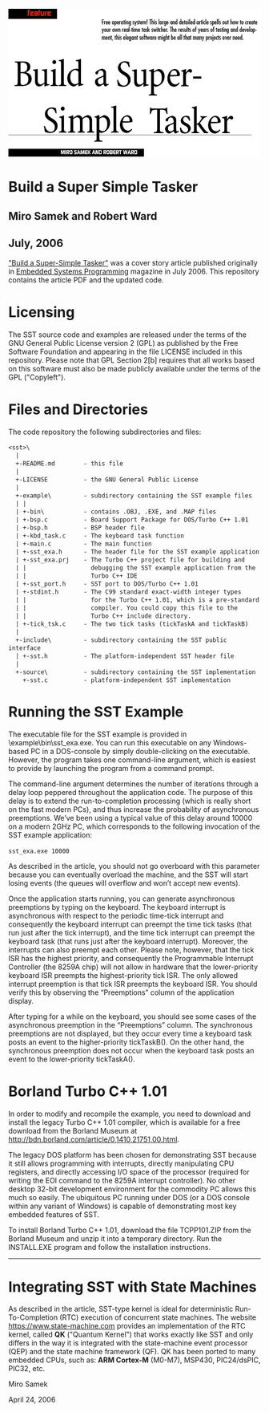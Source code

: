 [![Build a Super-Simple Tasker Article](img/thumbnail.jpg)](Super-Simple-Tasker.pdf)


# Build a Super Simple Tasker

## Miro Samek and Robert Ward
## July, 2006

["Build a Super-Simple Tasker"](Super-Simple-Tasker.pdf) was
a cover story article published originally in
[Embedded Systems Programming](https://www.embedded.com/build-a-super-simple-tasker)
magazine in July 2006. This repository contains the article PDF and the updated code.


# Licensing
The SST source code and examples are released under the terms of the GNU
General Public License version 2 (GPL) as published by the Free Software
Foundation and appearing in the file LICENSE included in this repository.
Please note that GPL Section 2[b] requires that all works based on this
software must also be made publicly available under the terms of the GPL
("Copyleft").


# Files and Directories
The <sst> code repository the following subdirectories and files:

```
<sst>\
  |
  +-README.md        - this file
  |
  +-LICENSE          - the GNU General Public License
  |
  +-example\         - subdirectory containing the SST example files
  | |
  | +-bin\           - contains .OBJ, .EXE, and .MAP files
  | +-bsp.c          - Board Support Package for DOS/Turbo C++ 1.01
  | +-bsp.h          - BSP header file
  | +-kbd_task.c     - The keyboard task function
  | +-main.c         - The main function
  | +-sst_exa.h      - The header file for the SST example application
  | +-sst_exa.prj    - The Turbo C++ project file for building and
  | |                  debugging the SST example application from the
  | |                  Turbo C++ IDE
  | +-sst_port.h     - SST port to DOS/Turbo C++ 1.01
  | +-stdint.h       - The C99 standard exact-width integer types
  | |                  for the Turbo C++ 1.01, which is a pre-standard
  | |                  compiler. You could copy this file to the
  | |                  Turbo C++ include directory.
  | +-tick_tsk.c     - The two tick tasks (tickTaskA and tickTaskB)
  |
  +-include\         - subdirectory containing the SST public interface
  | +-sst.h          - The platform-independent SST header file
  |
  +-source\          - subdirectory containing the SST implementation
    +-sst.c          - platform-independent SST implementation
```

# Running the SST Example
The executable file for the SST example is provided in
<sst>\example\bin\sst_exa.exe. You can run this executable on any
Windows-based PC in a DOS-console by simply double-clicking on the executable.
However, the program takes one command-line argument, which is easiest to
provide by launching the program from a command prompt.

The command-line argument determines the number of iterations through a delay
loop peppered throughout the application code. The purpose of this delay is to
extend the run-to-completion processing (which is really short on the fast
modern PCs), and thus increase the probability of asynchronous preemptions.
We’ve been using a typical value of this delay around 10000 on a modern 2GHz
PC, which corresponds to the following invocation of the SST example
application:

`sst_exa.exe 10000`

As described in the article, you should not go overboard with this parameter
because you can eventually overload the machine, and the SST will start losing
events (the queues will overflow and won’t accept new events).

Once the application starts running, you can generate asynchronous preemptions
by typing on the keyboard. The keyboard interrupt is asynchronous with respect
to the periodic time-tick interrupt and consequently the keyboard interrupt
can preempt the time tick tasks (that run just after the tick interrupt), and
the time tick interrupt can preempt the keyboard task (that runs just after
the keyboard interrupt). Moreover, the interrupts can also preempt each other.
Please note, however, that the tick ISR has the highest priority, and
consequently the Programmable Interrupt Controller (the 8259A chip) will not
allow in hardware that the lower-priority keyboard ISR preempts the
highest-priority tick ISR. The only allowed interrupt preemption is that tick
ISR preempts the keyboard ISR. You should verify this by observing the
“Preemptions” column of the application display.

After typing for a while on the keyboard, you should see some cases of the
asynchronous preemption in the “Preemptions” column. The synchronous
preemptions are not displayed, but they occur every time a keyboard task posts
an event to the higher-priority tickTaskB(). On the other hand, the
synchronous preemption does not occur when the keyboard task posts an event to
the lower-priority tickTaskA().


# Borland Turbo C++ 1.01
In order to modify and recompile the example, you need to download and install
the legacy Turbo C++ 1.01 compiler, which is available for a free download
from the Borland Museum at
http://bdn.borland.com/article/0,1410,21751,00.html.

The legacy DOS platform has been chosen for demonstrating SST because it still
allows programming with interrupts, directly manipulating CPU registers, and
directly accessing I/O space of the processor (required for writing the EOI
command to the 8259A interrupt controller). No other desktop 32-bit
development environment for the commodity PC allows this much so easily. The
ubiquitous PC running under DOS (or a DOS console within any variant of
Windows) is capable of demonstrating most key embedded features of SST.

To install Borland Turbo C++ 1.01, download the file TCPP101.ZIP from the
Borland Museum and unzip it into a temporary directory. Run the INSTALL.EXE
program and follow the installation instructions.


-------------------------------------------------------------------------------
# Integrating SST with State Machines
As described in the article, SST-type kernel is ideal for deterministic
Run-To-Completion (RTC) execution of concurrent state machines. The website
https://www.state-machine.com provides an implementation of the RTC kernel, called
**QK** ("Quantum Kernel") that works exactly like SST and only differs in the way it
is integrated with the state-machine event processor (QEP) and the state
machine framework (QF). QK has been ported to many embedded CPUs, such as:
**ARM Cortex-M** (M0-M7), MSP430, PIC24/dsPIC, PIC32, etc.

Miro Samek

April 24, 2006
